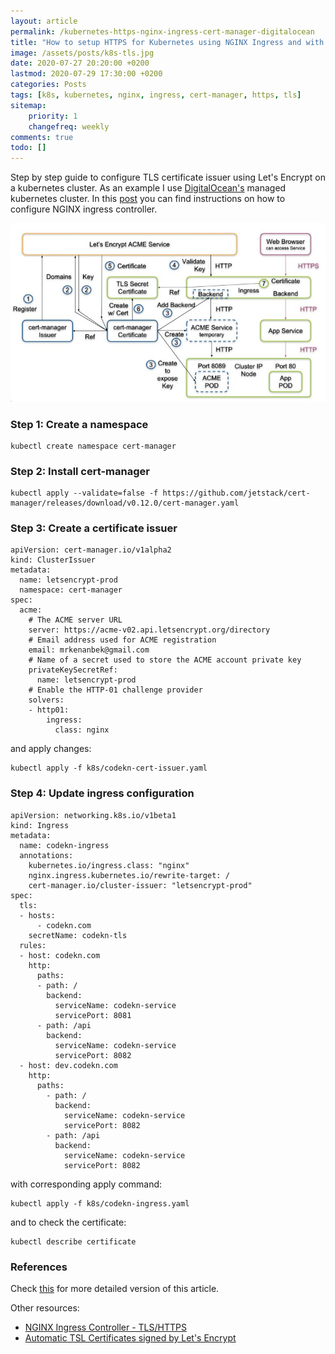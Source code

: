 ```yaml
---
layout: article
permalink: /kubernetes-https-nginx-ingress-cert-manager-digitalocean
title: "How to setup HTTPS for Kubernetes using NGINX Ingress and with Cert-Manager on DigitalOcean"
image: /assets/posts/k8s-tls.jpg
date: 2020-07-27 20:20:00 +0200
lastmod: 2020-07-29 17:30:00 +0200
categories: Posts
tags: [k8s, kubernetes, nginx, ingress, cert-manager, https, tls]
sitemap:
    priority: 1
    changefreq: weekly
comments: true
todo: []
---
```


Step by step guide to configure TLS certificate issuer using Let's Encrypt on a kubernetes cluster. As an example I use [DigitalOcean's](https://www.digitalocean.com/products/kubernetes/) managed kubernetes cluster. In this [post](https://kenanbek.github.io/digitalocean-kubernetes-nginx-ingress) you can find instructions on how to configure NGINX ingress controller.

![NGINX Ingress Controller](/assets/posts/k8s-tls.jpg)

### Step 1: Create a namespace

```
kubectl create namespace cert-manager
```

### Step 2: Install cert-manager

```
kubectl apply --validate=false -f https://github.com/jetstack/cert-manager/releases/download/v0.12.0/cert-manager.yaml
```

### Step 3: Create a certificate issuer

```
apiVersion: cert-manager.io/v1alpha2
kind: ClusterIssuer
metadata:
  name: letsencrypt-prod
  namespace: cert-manager
spec:
  acme:
    # The ACME server URL
    server: https://acme-v02.api.letsencrypt.org/directory
    # Email address used for ACME registration
    email: mrkenanbek@gmail.com
    # Name of a secret used to store the ACME account private key
    privateKeySecretRef:
      name: letsencrypt-prod
    # Enable the HTTP-01 challenge provider
    solvers:
    - http01:
        ingress:
          class: nginx

```

and apply changes:

```
kubectl apply -f k8s/codekn-cert-issuer.yaml
```

### Step 4: Update ingress configuration

```
apiVersion: networking.k8s.io/v1beta1
kind: Ingress
metadata:
  name: codekn-ingress
  annotations:
    kubernetes.io/ingress.class: "nginx"
    nginx.ingress.kubernetes.io/rewrite-target: /
    cert-manager.io/cluster-issuer: "letsencrypt-prod"
spec:
  tls:
  - hosts:
      - codekn.com
    secretName: codekn-tls
  rules:
  - host: codekn.com
    http:
      paths:
      - path: /
        backend:
          serviceName: codekn-service
          servicePort: 8081
      - path: /api
        backend:
          serviceName: codekn-service
          servicePort: 8082
  - host: dev.codekn.com
    http:
      paths:
        - path: /
          backend:
            serviceName: codekn-service
            servicePort: 8082
        - path: /api
          backend:
            serviceName: codekn-service
            servicePort: 8082
```

with corresponding apply command:

```
kubectl apply -f k8s/codekn-ingress.yaml
```

and to check the certificate:

```
kubectl describe certificate
```

### References

Check [this](https://www.digitalocean.com/community/tutorials/how-to-set-up-an-nginx-ingress-with-cert-manager-on-digitalocean-kubernetes) for more detailed version of this article.

Other resources:

- [NGINX Ingress Controller - TLS/HTTPS](https://kubernetes.github.io/ingress-nginx/user-guide/tls/#tlshttps)
- [Automatic TSL Certificates signed by Let's Encrypt](https://letsencrypt.org/docs/)


